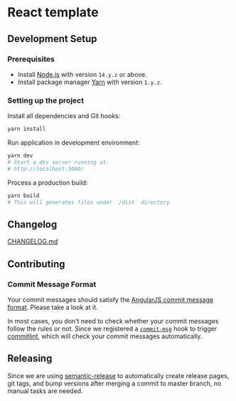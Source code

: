# React template

## Development Setup

### Prerequisites

- Install [Node.js](https://nodejs.org/en/) with version `14.y.z` or above.
- Install package manager [Yarn](https://yarnpkg.com/) with version `1.y.z`.

### Setting up the project

Install all dependencies and Git hooks:

```bash
yarn install
```

Run application in development environment:

```bash
yarn dev
# Start a dev server running at:
# http://localhost:3000/
```

Process a production build:

```bash
yarn build
# This will generates files under `/dist` directory
```

## Changelog

[CHANGELOG.md](./CHANGELOG.md)

## Contributing

### Commit Message Format

Your commit messages should satisfy the [AngularJS commit message format](https://github.com/angular/angular/blob/master/CONTRIBUTING.md#-commit-message-format).
Please take a look at it.

In most cases, you don't need to check whether your commit messages follow the rules or not.
Since we registered a [`commit-msg`](./.husky/commit-msg) hook to trigger [commitlint](https://commitlint.js.org/), which will check your commit messages automatically.

## Releasing

Since we are using [semantic-release](https://github.com/semantic-release/semantic-release) to automatically create release pages, git tags, and bump versions after merging a commit to master branch, no manual tasks are needed.
